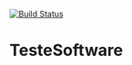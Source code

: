 [![Build Status](https://travis-ci.com/gustavohenriquerssilva/TesteSoftware.svg?branch=main)](https://travis-ci.com/github/gustavohenriquerssilva/TesteSoftware)


# TesteSoftware

